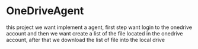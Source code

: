 # OneDriveAgent
this project we want implement a agent, first step want login to the onedrive account and then we want create a list of the file located in the onedrive account, after that we download the list of file into the local drive
